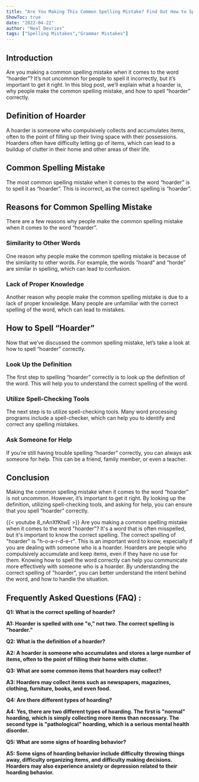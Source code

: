 ```yaml
---
title: "Are You Making This Common Spelling Mistake? Find Out How to Spell 'Hoarder'!"
ShowToc: true 
date: "2022-04-22"
author: "Neal Devries" 
tags: ["Spelling Mistakes","Grammar Mistakes"]
---
```

## Introduction
Are you making a common spelling mistake when it comes to the word “hoarder”? It’s not uncommon for people to spell it incorrectly, but it’s important to get it right. In this blog post, we’ll explain what a hoarder is, why people make the common spelling mistake, and how to spell “hoarder” correctly. 

## Definition of Hoarder
A hoarder is someone who compulsively collects and accumulates items, often to the point of filling up their living space with their possessions. Hoarders often have difficulty letting go of items, which can lead to a buildup of clutter in their home and other areas of their life. 

## Common Spelling Mistake
The most common spelling mistake when it comes to the word “hoarder” is to spell it as “hoarder”. This is incorrect, as the correct spelling is “hoarder”. 

## Reasons for Common Spelling Mistake
There are a few reasons why people make the common spelling mistake when it comes to the word “hoarder”. 

### Similarity to Other Words
One reason why people make the common spelling mistake is because of the similarity to other words. For example, the words “hoard” and “horde” are similar in spelling, which can lead to confusion. 

### Lack of Proper Knowledge
Another reason why people make the common spelling mistake is due to a lack of proper knowledge. Many people are unfamiliar with the correct spelling of the word, which can lead to mistakes. 

## How to Spell “Hoarder”
Now that we’ve discussed the common spelling mistake, let’s take a look at how to spell “hoarder” correctly. 

### Look Up the Definition
The first step to spelling “hoarder” correctly is to look up the definition of the word. This will help you to understand the correct spelling of the word. 

### Utilize Spell-Checking Tools
The next step is to utilize spell-checking tools. Many word processing programs include a spell-checker, which can help you to identify and correct any spelling mistakes. 

### Ask Someone for Help
If you’re still having trouble spelling “hoarder” correctly, you can always ask someone for help. This can be a friend, family member, or even a teacher. 

## Conclusion
Making the common spelling mistake when it comes to the word “hoarder” is not uncommon. However, it’s important to get it right. By looking up the definition, utilizing spell-checking tools, and asking for help, you can ensure that you spell “hoarder” correctly.

{{< youtube 8_nAnXfKtwE >}} 
Are you making a common spelling mistake when it comes to the word "hoarder"? It's a word that is often misspelled, but it's important to know the correct spelling. The correct spelling of "hoarder" is "h-o-a-r-d-e-r". This is an important word to know, especially if you are dealing with someone who is a hoarder. Hoarders are people who compulsively accumulate and keep items, even if they have no use for them. Knowing how to spell the word correctly can help you communicate more effectively with someone who is a hoarder. By understanding the correct spelling of "hoarder", you can better understand the intent behind the word, and how to handle the situation.

## Frequently Asked Questions (FAQ) :
**Q1: What is the correct spelling of hoarder?**

**A1: Hoarder is spelled with one "o," not two. The correct spelling is "hoarder."**

**Q2: What is the definition of a hoarder?**

**A2: A hoarder is someone who accumulates and stores a large number of items, often to the point of filling their home with clutter.**

**Q3: What are some common items that hoarders may collect?**

**A3: Hoarders may collect items such as newspapers, magazines, clothing, furniture, books, and even food.**

**Q4: Are there different types of hoarding?**

**A4: Yes, there are two different types of hoarding. The first is "normal" hoarding, which is simply collecting more items than necessary. The second type is "pathological" hoarding, which is a serious mental health disorder.**

**Q5: What are some signs of hoarding behavior?**

**A5: Some signs of hoarding behavior include difficulty throwing things away, difficulty organizing items, and difficulty making decisions. Hoarders may also experience anxiety or depression related to their hoarding behavior.**





